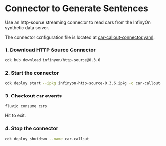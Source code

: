 # Connector to Generate Sentences

Use an http-source streaming connector to read cars from the InfinyOn synthetic data server.

The connector configuration file is located at [car-callout-connector.yaml](car-callout-connector.yaml).

### 1. Download HTTP Source Connector

```bash
cdk hub download infinyon/http-source@0.3.6
```

### 2. Start the connector

```bash
cdk deploy start --ipkg infinyon-http-source-0.3.6.ipkg -c car-callout-connector.yaml
```

### 3. Checkout  car events

```bash
fluvio consume cars
```

Hit <Ctrl-C> to exit.

### 4. Stop the connector

```bash
cdk deploy shutdown --name car-callout
```
